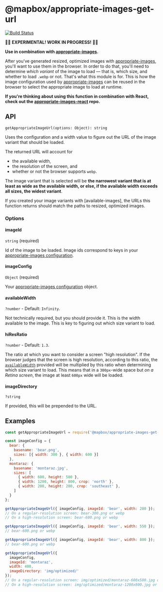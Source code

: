 # @mapbox/appropriate-images-get-url

[![Build Status](https://travis-ci.org/mapbox/appropriate-images-get-url.svg?branch=master)](https://travis-ci.org/mapbox/appropriate-images-get-url)

🚧🚧 **EXPERIMENTAL! WORK IN PROGRESS!** 🚧🚧

**Use in combination with [appropriate-images].**

After you've generated resized, optimized images with [appropriate-images], you'll want to use them in the browser.
In order to do that, you'll need to determine *which variant* of the image to load — that is, which size, and whether to load `.webp` or not.
That's what this module is for.
This is how the image configuration used by [appropriate-images] can be reused in the browser to select the appropriate image to load at runtime.

**If you're thinking about using this function in combination with React, check out the [appropriate-images-react](https://github.com/mapbox/appropriate-images-react) repo.**

## API

`getAppropriateImageUrl(options: Object): string`

Uses the configuration and a width value to figure out the URL of the image variant that should be loaded.

The returned URL will account for

- the available width,
- the resolution of the screen, and
- whether or not the browser supports `webp`.

The image variant that is selected will be **the narrowest variant that is at least as wide as the available width, or else, if the available width exceeds all sizes, the widest variant**.

If you created your image variants with [available-images], the URLs this function returns should match the paths to resized, optimized images.

### Options

#### imageId

`string` (required)

Id of the image to be loaded.
Image ids correspond to keys in your [appropriate-images configuration].

#### imageConfig

`Object` (required)

Your [appropriate-images configuration] object.

#### availableWidth

`?number` - Default: `Infinity`.

Not technically required, but you should provide it.
This is the width available to the image.
This is key to figuring out which size variant to load.

#### hiResRatio

`?number` - Default: `1.3`.

The ratio at which you want to consider a screen "high resolution".
If the browser judges that the screen is high resolution, according to this ratio, the [`availableWidth`] provided will be multiplied by this ratio when determining which size variant to load.
This means that in a `300px`-wide space but *on a Retina screen*, the image at least `600px` wide will be loaded.

#### imageDirectory

`?string`

If provided, this will be prepended to the URL.

## Examples

```js
const getAppropriateImageUrl = require('@mapbox/appropriate-images-get-url');

const imageConfig = {
  bear: {
    basename: 'bear.png',
    sizes: [{ width: 300 }, { width: 600 }]
  },
  montaraz: {
    basename: 'montaraz.jpg',
    sizes: [
      { width: 600, height: 500 },
      { width: 1200, height: 800, crop: 'north' },
      { width: 200, height: 200, crop: 'southeast' },
    ]
  }
};

getAppropriateImageUrl({ imageConfig, imageId: 'bear', width: 280 });
// On a regular-resolution screen: bear-300.png or webp
// On a high-resolution screen: bear-600.png or webp

getAppropriateImageUrl({ imageConfig, imageId: 'bear', width: 550 });
// bear-600.png or webp

getAppropriateImageUrl({ imageConfig, imageId: 'bear', width: 800 });
// bear-600.png or webp

getAppropriateImageUrl({
  imageConfig,  
  imageId: 'montaraz',
  width: 400,
  imageDirectory: 'img/optimized/'
});
// On a regular-resolution screen: img/optimized/montaraz-600x500.jpg or webp
// On a high-resolution screen: img/optimized/montaraz-1200x800.jpg or webp
```

[appropriate-images]: https://github.com/mapbox/appropriate-images
[appropriate-images configuration]: https://github.com/mapbox/appropriate-images#image-configuration
[`availableWidth`]: #availablewidth
